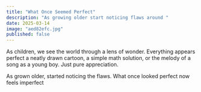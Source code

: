 ```yaml
---
title: "What Once Seemed Perfect"
description: "As growing older start noticing flaws around "
date: 2025-03-14 
image: "aed82efc.jpg"
published: false
---
```


 

As children, we see the world through a lens of wonder. Everything appears perfect a neatly drawn cartoon, a simple math solution, or the melody of a song as a young boy. Just pure appreciation.

As grown older, started noticing the flaws. What once looked perfect now feels imperfect 
